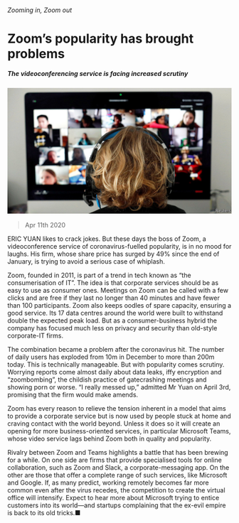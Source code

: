 ###### Zooming in, Zoom out

# Zoom’s popularity has brought problems 

##### The videoconferencing service is facing increased scrutiny 

![image](images/20200411_WBP502.jpg) 

> Apr 11th 2020 

ERIC YUAN likes to crack jokes. But these days the boss of Zoom, a videoconference service of coronavirus-fuelled popularity, is in no mood for laughs. His firm, whose share price has surged by 49% since the end of January, is trying to avoid a serious case of whiplash.

Zoom, founded in 2011, is part of a trend in tech known as “the consumerisation of IT”. The idea is that corporate services should be as easy to use as consumer ones. Meetings on Zoom can be called with a few clicks and are free if they last no longer than 40 minutes and have fewer than 100 participants. Zoom also keeps oodles of spare capacity, ensuring a good service. Its 17 data centres around the world were built to withstand double the expected peak load. But as a consumer-business hybrid the company has focused much less on privacy and security than old-style corporate-IT firms.


The combination became a problem after the coronavirus hit. The number of daily users has exploded from 10m in December to more than 200m today. This is technically manageable. But with popularity comes scrutiny. Worrying reports come almost daily about data leaks, iffy encryption and “zoombombing”, the childish practice of gatecrashing meetings and showing porn or worse. “I really messed up,” admitted Mr Yuan on April 3rd, promising that the firm would make amends.

Zoom has every reason to relieve the tension inherent in a model that aims to provide a corporate service but is now used by people stuck at home and craving contact with the world beyond. Unless it does so it will create an opening for more business-oriented services, in particular Microsoft Teams, whose video service lags behind Zoom both in quality and popularity.

Rivalry between Zoom and Teams highlights a battle that has been brewing for a while. On one side are firms that provide specialised tools for online collaboration, such as Zoom and Slack, a corporate-messaging app. On the other are those that offer a complete range of such services, like Microsoft and Google. If, as many predict, working remotely becomes far more common even after the virus recedes, the competition to create the virtual office will intensify. Expect to hear more about Microsoft trying to entice customers into its world—and startups complaining that the ex-evil empire is back to its old tricks.■


